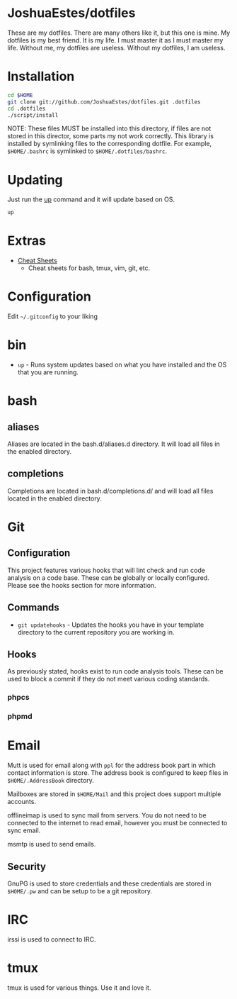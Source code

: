 JoshuaEstes/dotfiles
====================

These are my dotfiles. There are many others like it, but this one is mine. My
dotfiles is my best friend. It is my life. I must master it as I must master
my life. Without me, my dotfiles are useless. Without my dotfiles, I am useless.

# Installation

```bash
cd $HOME
git clone git://github.com/JoshuaEstes/dotfiles.git .dotfiles
cd .dotfiles
./script/install
```

NOTE: These files MUST be installed into this directory, if files are not stored
in this director, some parts my not work correctly. This library is installed by
symlinking files to the corresponding dotfile. For example, `$HOME/.bashrc` is
symlinked to `$HOME/.dotfiles/bashrc`.

# Updating

Just run the [up](https://github.com/JoshuaEstes/dotfiles/blob/master/bin/up) command
and it will update based on OS.

```bash
up
```

# Extras

* [Cheat Sheets](https://gist.github.com/JoshuaEstes/2627607)
   * Cheat sheets for bash, tmux, vim, git, etc.

# Configuration

Edit `~/.gitconfig` to your liking

# bin

* `up` - Runs system updates based on what you have installed and the
OS that you are running.

# bash

## aliases

Aliases are located in the bash.d/aliases.d directory. It will load all files in
the enabled directory.

## completions

Completions are located in bash.d/completions.d/ and will load all files located
in the enabled directory.

# Git
## Configuration

This project features various hooks that will lint check and run code analysis
on a code base. These can be globally or locally configured. Please see the
hooks section for more information.

## Commands

* `git updatehooks` - Updates the hooks you have in your template directory to the current
repository you are working in.

## Hooks

As previously stated, hooks exist to run code analysis tools. These can be used
to block a commit if they do not meet various coding standards.

### phpcs
### phpmd

# Email

Mutt is used for email along with `ppl` for the address book part in which
contact information is store. The address book is configured to keep files in
`$HOME/.AddressBook` directory.

Mailboxes are stored in `$HOME/Mail` and this project does support multiple
accounts.

offlineimap is used to sync mail from servers. You do not need to be connected
to the internet to read email, however you must be connected to sync email.

msmtp is used to send emails.

## Security

GnuPG is used to store credentials and these credentials are stored in
`$HOME/.pw` and can be setup to be a git repository.

# IRC

irssi is used to connect to IRC.

# tmux

tmux is used for various things. Use it and love it.
